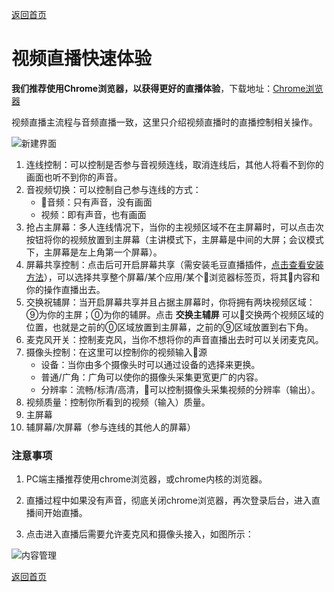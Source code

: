 [返回首页](../../README.md)

# 视频直播快速体验

**我们推荐使用Chrome浏览器，以获得更好的直播体验**，下载地址：[Chrome浏览器](http://www.google.cn/intl/zh-CN/chrome/browser/desktop/index.html)

视频直播主流程与音频直播一致，这里只介绍视频直播时的直播控制相关操作。

![新建界面](https://of6ygwuso.qnssl.com/docs/quickstart/intro-liveVideo1.png)

1. 连线控制：可以控制是否参与音视频连线，取消连线后，其他人将看不到你的画面也听不到你的声音。
2. 音视频切换：可以控制自己参与连线的方式：
   * 音频：只有声音，没有画面
   * 视频：即有声音，也有画面
3. 抢占主屏幕：多人连线情况下，当你的主视频区域不在主屏幕时，可以点击次按钮将你的视频放置到主屏幕（主讲模式下，主屏幕是中间的大屏；会议模式下，主屏幕是左上角第一个屏幕）。
4. 屏幕共享控制：点击后可开启屏幕共享（需安装毛豆直播插件，[点击查看安装方法](http://www.google.cn/intl/zh-CN/chrome/browser/desktop/index.html)），可以选择共享整个屏幕/某个应用/某个浏览器标签页，将其内容和你的操作直播出去。
5. 交换祝辅屏：当开启屏幕共享并且占据主屏幕时，你将拥有两块视频区域：⑨为你的主屏；⓪为你的辅屏。点击 **交换主辅屏** 可以交换两个视频区域的位置，也就是之前的⓪区域放置到主屏幕，之前的⑨区域放置到右下角。
6. 麦克风开关：控制麦克风，当你不想将你的声音直播出去时可以关闭麦克风。
7. 摄像头控制：在这里可以控制你的视频输入源
   * 设备：当你由多个摄像头时可以通过设备的选择来更换。
   * 普通/广角：广角可以使你的摄像头采集更宽更广的内容。
   * 分辨率：流畅/标清/高清，可以控制摄像头采集视频的分辨率（输出）。
8. 视频质量：控制你所看到的视频（输入）质量。
9. 主屏幕
0. 辅屏幕/次屏幕（参与连线的其他人的屏幕）


### 注意事项

1. PC端主播推荐使用chrome浏览器，或chrome内核的浏览器。

2. 直播过程中如果没有声音，彻底关闭chrome浏览器，再次登录后台，进入直播间开始直播。

3. 点击进入直播后需要允许麦克风和摄像头接入，如图所示：

![内容管理](https://of6ygwuso.qnssl.com/docs/quickstart/intro-liveVideo2.png)

[返回首页](../../README.md)
